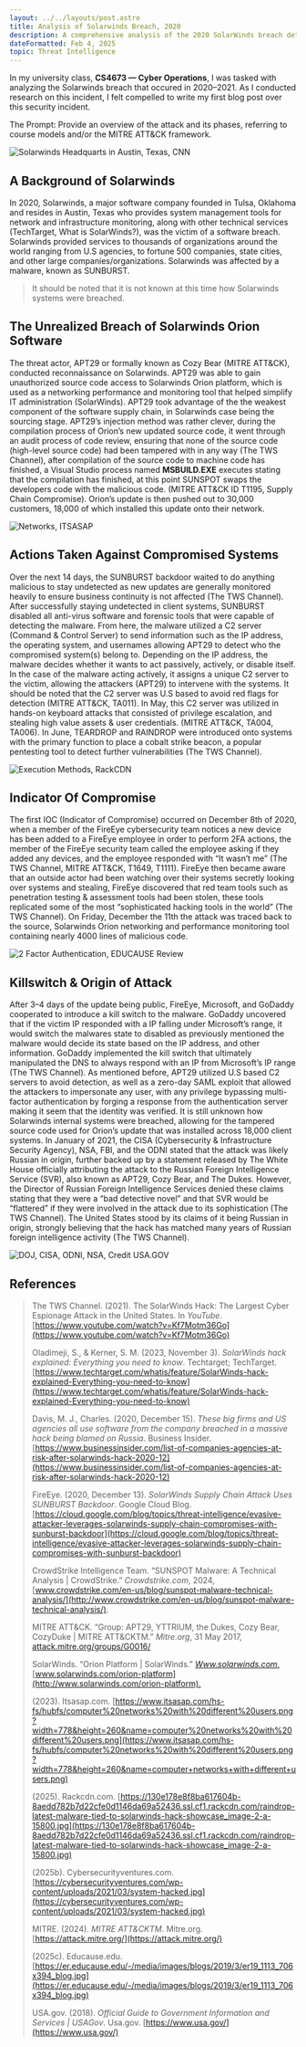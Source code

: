```yaml
---
layout: ../../layouts/post.astro
title: Analysis of Solarwinds Breach, 2020
description: A comprehensive analysis of the 2020 SolarWinds breach detailing APT29’s supply chain compromise, attack phases, and response efforts through the lens of the MITRE ATT&CK framework.
dateFormatted: Feb 4, 2025
topic: Threat Intelligence
---
```


In my university class, **CS4673 — Cyber Operations**, I was tasked with analyzing the Solarwinds breach that occured in 2020–2021. As I conducted research on this incident, I felt compelled to write my first blog post over this security incident.

The Prompt: Provide an overview of the attack and its phases, referring to course models and/or the MITRE ATT&CK framework.

![Solarwinds Headquarts in Austin, Texas, CNN](https://miro.medium.com/v2/resize:fit:1400/format:webp/0*m8pKwPEcTmmj0H5i.png)

A Background of Solarwinds
--------------------------

In 2020, Solarwinds, a major software company founded in Tulsa, Oklahoma and resides in Austin, Texas who provides system management tools for network and infrastructure monitoring, along with other technical services (TechTarget, What is SolarWinds?), was the victim of a software breach. Solarwinds provided services to thousands of organizations around the world ranging from U.S agencies, to fortune 500 companies, state cities, and other large companies/organizations. Solarwinds was affected by a malware, known as SUNBURST.

> It should be noted that it is not known at this time how Solarwinds systems were breached.

The Unrealized Breach of Solarwinds Orion Software
--------------------------------------------------

The threat actor, APT29 or formally known as Cozy Bear (MITRE ATT&CK), conducted reconnaissance on Solarwinds. APT29 was able to gain unauthorized source code access to Solarwinds Orion platform, which is used as a networking performance and monitoring tool that helped simplify IT administration (SolarWinds). APT29 took advantage of the the weakest component of the software supply chain, in Solarwinds case being the sourcing stage. APT29’s injection method was rather clever, during the compilation process of Orion’s new updated source code, it went through an audit process of code review, ensuring that none of the source code (high-level source code) had been tampered with in any way (The TWS Channel), after compilation of the source code to machine code has finished, a Visual Studio process named **MSBUILD.EXE** executes stating that the compilation has finished, at this point SUNSPOT swaps the developers code with the malicious code. (MITRE ATT&CK ID T1195, Supply Chain Compromise). Orion’s update is then pushed out to 30,000 customers, 18,000 of which installed this update onto their network.

![Networks, ITSASAP](https://miro.medium.com/v2/resize:fit:1400/format:webp/0*cAXq39BqnV3ev_21.png)

Actions Taken Against Compromised Systems
-----------------------------------------

Over the next 14 days, the SUNBURST backdoor waited to do anything malicious to stay undetected as new updates are generally monitored heavily to ensure business continuity is not affected (The TWS Channel). After successfully staying undetected in client systems, SUNBURST disabled all anti-virus software and forensic tools that were capable of detecting the malware. From here, the malware utilized a C2 server (Command & Control Server) to send information such as the IP address, the operating system, and usernames allowing APT29 to detect who the compromised system(s) belong to. Depending on the IP address, the malware decides whether it wants to act passively, actively, or disable itself. In the case of the malware acting actively, it assigns a unique C2 server to the victim, allowing the attackers (APT29) to intervene with the systems. It should be noted that the C2 server was U.S based to avoid red flags for detection (MITRE ATT&CK, TA011). In May, this C2 server was utilized in hands-on keyboard attacks that consisted of privilege escalation, and stealing high value assets & user credentials. (MITRE ATT&CK, TA004, TA006). In June, TEARDROP and RAINDROP were introduced onto systems with the primary function to place a cobalt strike beacon, a popular pentesting tool to detect further vulnerabilities (The TWS Channel).

![Execution Methods, RackCDN](https://miro.medium.com/v2/resize:fit:1400/format:webp/0*rzDRqxPblwnBdjQe.jpg)

Indicator Of Compromise
-----------------------

The first IOC (Indicator of Compromise) occurred on December 8th of 2020, when a member of the FireEye cybersecurity team notices a new device has been added to a FireEye employee in order to perform 2FA actions, the member of the FireEye security team called the employee asking if they added any devices, and the employee responded with “It wasn’t me” (The TWS Channel, MITRE ATT&CK, T1649, T1111). FireEye then became aware that an outside actor had been watching over their systems secretly looking over systems and stealing, FireEye discovered that red team tools such as penetration testing & assessment tools had been stolen, these tools replicated some of the most “sophisticated hacking tools in the world” (The TWS Channel). On Friday, December the 11th the attack was traced back to the source, Solarwinds Orion networking and performance monitoring tool containing nearly 4000 lines of malicious code.

![2 Factor Authentication, EDUCAUSE Review](https://miro.medium.com/v2/resize:fit:1400/format:webp/0*KoBdf30aUWm1VAX-.jpg)

Killswitch & Origin of Attack
-----------------------------

After 3–4 days of the update being public, FireEye, Microsoft, and GoDaddy cooperated to introduce a kill switch to the malware. GoDaddy uncovered that if the victim IP responded with a IP falling under Microsoft’s range, it would switch the malwares state to disabled as previously mentioned the malware would decide its state based on the IP address, and other information. GoDaddy implemented the kill switch that ultimately manipulated the DNS to always respond with an IP from Microsoft’s IP range (The TWS Channel). As mentioned before, APT29 utilized U.S based C2 servers to avoid detection, as well as a zero-day SAML exploit that allowed the attackers to impersonate any user, with any privilege bypassing multi-factor authentication by forging a response from the authentication server making it seem that the identity was verified. It is still unknown how Solarwinds internal systems were breached, allowing for the tampered source code used for Orion’s update that was installed across 18,000 client systems. In January of 2021, the CISA (Cybersecurity & Infrastructure Security Agency), NSA, FBI, and the ODNI stated that the attack was likely Russian in origin, further backed up by a statement released by The White House officially attributing the attack to the Russian Foreign Intelligence Service (SVR), also known as APT29, Cozy Bear, and The Dukes. However, the Director of Russian Foreign Intelligence Services denied these claims stating that they were a “bad detective novel” and that SVR would be “flattered” if they were involved in the attack due to its sophistication (The TWS Channel). The United States stood by its claims of it being Russian in origin, strongly believing that the hack has matched many years of Russian foreign intelligence activity (The TWS Channel).

![DOJ, CISA, ODNI, NSA, Credit USA.GOV](https://miro.medium.com/v2/resize:fit:1400/format:webp/1*jgSBwTlumuVq8arKr5YQzg.png)

**References**
--------------

> The TWS Channel. (2021). The SolarWinds Hack: The Largest Cyber Espionage Attack in the United States. In _YouTube_. [https://www.youtube.com/watch?v=Kf7Motm36Go](https://www.youtube.com/watch?v=Kf7Motm36Go)
> 
> Oladimeji, S., & Kerner, S. M. (2023, November 3). _SolarWinds hack explained: Everything you need to know_. Techtarget; TechTarget. [https://www.techtarget.com/whatis/feature/SolarWinds-hack-explained-Everything-you-need-to-know](https://www.techtarget.com/whatis/feature/SolarWinds-hack-explained-Everything-you-need-to-know)
> 
> Davis, M. J., Charles. (2020, December 15). _These big firms and US agencies all use software from the company breached in a massive hack being blamed on Russia_. Business Insider. [https://www.businessinsider.com/list-of-companies-agencies-at-risk-after-solarwinds-hack-2020-12](https://www.businessinsider.com/list-of-companies-agencies-at-risk-after-solarwinds-hack-2020-12)
> 
> FireEye. (2020, December 13). _SolarWinds Supply Chain Attack Uses SUNBURST Backdoor_. Google Cloud Blog. [https://cloud.google.com/blog/topics/threat-intelligence/evasive-attacker-leverages-solarwinds-supply-chain-compromises-with-sunburst-backdoor](https://cloud.google.com/blog/topics/threat-intelligence/evasive-attacker-leverages-solarwinds-supply-chain-compromises-with-sunburst-backdoor)
> 
> CrowdStrike Intelligence Team. “SUNSPOT Malware: A Technical Analysis | CrowdStrike.” _Crowdstrike.com_, 2024, [www.crowdstrike.com/en-us/blog/sunspot-malware-technical-analysis/](http://www.crowdstrike.com/en-us/blog/sunspot-malware-technical-analysis/).
> 
> MITRE ATT&CK. “Group: APT29, YTTRIUM, the Dukes, Cozy Bear, CozyDuke | MITRE ATT&CKTM.” _Mitre.org_, 31 May 2017, [attack.mitre.org/groups/G0016/](http://attack.mitre.org/groups/G0016/)
> 
> SolarWinds. “Orion Platform | SolarWinds.” [_Www.solarwinds.com_,](http://Www.solarwinds.com,) [www.solarwinds.com/orion-platform](http://www.solarwinds.com/orion-platform).‌
> 
> (2023). Itsasap.com. [https://www.itsasap.com/hs-fs/hubfs/computer%20networks%20with%20different%20users.png?width=778&height=260&name=computer%20networks%20with%20different%20users.png](https://www.itsasap.com/hs-fs/hubfs/computer%20networks%20with%20different%20users.png?width=778&height=260&name=computer+networks+with+different+users.png)
> 
> (2025). Rackcdn.com. [https://130e178e8f8ba617604b-8aedd782b7d22cfe0d1146da69a52436.ssl.cf1.rackcdn.com/raindrop-latest-malware-tied-to-solarwinds-hack-showcase_image-2-a-15800.jpg](https://130e178e8f8ba617604b-8aedd782b7d22cfe0d1146da69a52436.ssl.cf1.rackcdn.com/raindrop-latest-malware-tied-to-solarwinds-hack-showcase_image-2-a-15800.jpg)
> 
> (2025b). Cybersecurityventures.com. [https://cybersecurityventures.com/wp-content/uploads/2021/03/system-hacked.jpg](https://cybersecurityventures.com/wp-content/uploads/2021/03/system-hacked.jpg)
> 
> MITRE. (2024). _MITRE ATT&CKTM_. Mitre.org. [https://attack.mitre.org/](https://attack.mitre.org/)
> 
> (2025c). Educause.edu. [https://er.educause.edu/-/media/images/blogs/2019/3/er19_1113_706x394_blog.jpg](https://er.educause.edu/-/media/images/blogs/2019/3/er19_1113_706x394_blog.jpg)
> 
> USA.gov. (2018). _Official Guide to Government Information and Services | USAGov_. Usa.gov. [https://www.usa.gov/](https://www.usa.gov/)